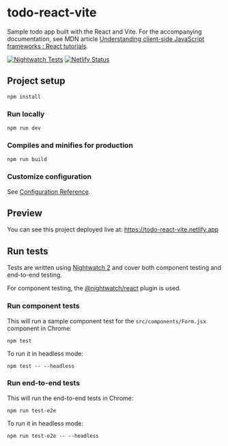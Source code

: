 # todo-react-vite
Sample todo app built with the React and Vite. For the accompanying documentation, see MDN article
[Understanding client-side JavaScript frameworks : React tutorials](https://wiki.developer.mozilla.org/en-US/docs/Learn/Tools_and_testing/Client-side_JavaScript_frameworks#React_tutorials).

[![Nightwatch Tests](https://github.com/nightwatchjs-community/todo-react/actions/workflows/node.js.yml/badge.svg?branch=main)](https://github.com/nightwatchjs-community/todo-react/actions/workflows/node.js.yml)
[![Netlify Status](https://api.netlify.com/api/v1/badges/fc4d39f7-69c2-421d-b95b-ac1873dfed9e/deploy-status)](https://app.netlify.com/sites/todo-react-vite/deploys)

## Project setup
```
npm install
```

### Run locally
```
npm run dev
```

### Compiles and minifies for production
```
npm run build
```

### Customize configuration
See [Configuration Reference](https://vitejs.dev/config/).

## Preview
You can see this project deployed live at: https://todo-react-vite.netlify.app

## Run tests
Tests are written using [Nightwatch 2](https://nightwatchjs.org/) and cover both component testing and end-to-end testing.

For component testing, the [@nightwatch/react](https://www.npmjs.com/package/@nightwatch/react) plugin is used.

### Run component tests
This will run a sample component test for the `src/components/Form.jsx` component in Chrome:

```
npm test
```

To run it in headless mode:
```
npm test -- --headless
```

### Run end-to-end tests
This will run the end-to-end tests in Chrome:

```
npm run test-e2e
```

To run it in headless mode:
```
npm run test-e2e -- --headless
```
